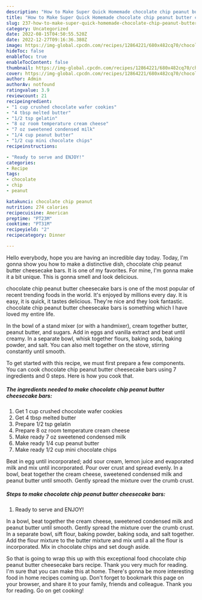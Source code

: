 ```yaml
---
description: "How to Make Super Quick Homemade chocolate chip peanut butter cheesecake bars"
title: "How to Make Super Quick Homemade chocolate chip peanut butter cheesecake bars"
slug: 237-how-to-make-super-quick-homemade-chocolate-chip-peanut-butter-cheesecake-bars
category: Uncategorized
date: 2022-08-15T04:50:55.520Z
date: 2022-12-27T09:16:36.380Z
image: https://img-global.cpcdn.com/recipes/12864221/680x482cq70/chocolate-chip-peanut-butter-cheesecake-bars-recipe-main-photo.jpg
hideToc: false
enableToc: true
enableTocContent: false
thumbnail: https://img-global.cpcdn.com/recipes/12864221/680x482cq70/chocolate-chip-peanut-butter-cheesecake-bars-recipe-main-photo.jpg
cover: https://img-global.cpcdn.com/recipes/12864221/680x482cq70/chocolate-chip-peanut-butter-cheesecake-bars-recipe-main-photo.jpg
author: Admin
authorAv: notfound
ratingvalue: 3.9
reviewcount: 21
recipeingredient:
- "1 cup crushed chocolate wafer cookies"
- "4 tbsp melted butter"
- "1/2 tsp gelatin"
- "8 oz room temperature cream cheese"
- "7 oz sweetened condensed milk"
- "1/4 cup peanut butter"
- "1/2 cup mini chocolate chips"
recipeinstructions:

- "Ready to serve and ENJOY!"
categories:
- Recipe
tags:
- chocolate
- chip
- peanut

katakunci: chocolate chip peanut 
nutrition: 274 calories
recipecuisine: American
preptime: "PT23M"
cooktime: "PT31M"
recipeyield: "2"
recipecategory: Dinner

---
```



Hello everybody, hope you are having an incredible day today. Today, I'm gonna show you how to make a distinctive dish, chocolate chip peanut butter cheesecake bars. It is one of my favorites. For mine, I'm gonna make it a bit unique. This is gonna smell and look delicious.

chocolate chip peanut butter cheesecake bars is one of the most popular of recent trending foods in the world. It's enjoyed by millions every day. It is easy, it is quick, it tastes delicious. They're nice and they look fantastic. chocolate chip peanut butter cheesecake bars is something which I have loved my entire life.

In the bowl of a stand mixer (or with a handmixer), cream together butter, peanut butter, and sugars. Add in eggs and vanilla extract and beat until creamy. In a separate bowl, whisk together flours, baking soda, baking powder, and salt. You can also melt together on the stove, stirring constantly until smooth.


To get started with this recipe, we must first prepare a few components. You can cook chocolate chip peanut butter cheesecake bars using 7 ingredients and 0 steps. Here is how you cook that.

<!--inarticleads1-->

##### The ingredients needed to make chocolate chip peanut butter cheesecake bars:

1. Get 1 cup crushed chocolate wafer cookies
1. Get 4 tbsp melted butter
1. Prepare 1/2 tsp gelatin
1. Prepare 8 oz room temperature cream cheese
1. Make ready 7 oz sweetened condensed milk
1. Make ready 1/4 cup peanut butter
1. Make ready 1/2 cup mini chocolate chips


Beat in egg until incorporated; add sour cream, lemon juice and evaporated milk and mix until incorporated. Pour over crust and spread evenly. In a bowl, beat together the cream cheese, sweetened condensed milk and peanut butter until smooth. Gently spread the mixture over the crumb crust. 

<!--inarticleads2-->

##### Steps to make chocolate chip peanut butter cheesecake bars:


1. Ready to serve and ENJOY!

In a bowl, beat together the cream cheese, sweetened condensed milk and peanut butter until smooth. Gently spread the mixture over the crumb crust. In a separate bowl, sift flour, baking powder, baking soda, and salt together. Add the flour mixture to the butter mixture and mix until a all the flour is incorporated. Mix in chocolate chips and set dough aside. 

So that is going to wrap this up with this exceptional food chocolate chip peanut butter cheesecake bars recipe. Thank you very much for reading. I'm sure that you can make this at home. There's gonna be more interesting food in home recipes coming up. Don't forget to bookmark this page on your browser, and share it to your family, friends and colleague. Thank you for reading. Go on get cooking!
